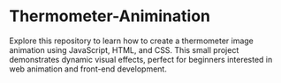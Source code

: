 # Thermometer-Animination
Explore this repository to learn how to create a thermometer image animation using JavaScript, HTML, and CSS. This small project demonstrates dynamic visual effects, perfect for beginners interested in web animation and front-end development.
